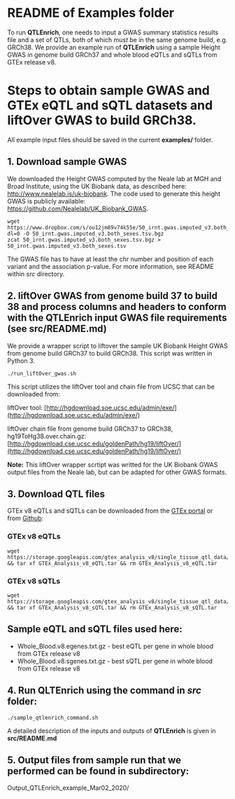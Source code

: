 # README of Examples folder

To run **QTLEnrich**, one needs to input a GWAS summary statistics results file and a set of QTLs, both of which *must* be in the same genome build, e.g. GRCh38.  We provide an example run of **QTLEnrich** using a sample Height GWAS in genome build GRCh37 and whole blood eQTLs and sQTLs from GTEx release v8.

# Steps to obtain sample GWAS and GTEx eQTL and sQTL datasets and liftOver GWAS to build GRCh38.

All example input files should be saved in the current **examples/** folder.

## 1.  Download sample GWAS

We downloaded the Height GWAS computed by the Neale lab at MGH and Broad Institute, using the UK Biobank data, as described here: http://www.nealelab.is/uk-biobank.
The code used to generate this height GWAS is publicly available: https://github.com/Nealelab/UK_Biobank_GWAS.

```
wget https://www.dropbox.com/s/ou12jm89v74k55e/50_irnt.gwas.imputed_v3.both_sexes.tsv.bgz?dl=0 -O 50_irnt.gwas.imputed_v3.both_sexes.tsv.bgz
zcat 50_irnt.gwas.imputed_v3.both_sexes.tsv.bgz > 50_irnt.gwas.imputed_v3.both_sexes.tsv 
```

The GWAS file has to have at least the chr number and position of each variant and the association p-value. For more information, see README within *src* directory.  

## 2. liftOver GWAS from genome build 37 to build 38 and process columns and headers to conform with the **QTLEnrich** input GWAS file requirements (see **src/README.md**)

We provide a wrapper script to liftover the sample UK Biobank Height GWAS from genome build GRCh37 to build GRCh38. This script was written in Python 3.

```
./run_liftOver_gwas.sh
```

This script utilizes the liftOver tool and chain file from UCSC that can be downloaded from:

liftOver tool: [http://hgdownload.soe.ucsc.edu/admin/exe/](http://hgdownload.soe.ucsc.edu/admin/exe/)

liftOver chain file from genome build GRCh37 to GRCh38, hg19ToHg38.over.chain.gz: [http://hgdownload.cse.ucsc.edu/goldenPath/hg19/liftOver/](http://hgdownload.cse.ucsc.edu/goldenPath/hg19/liftOver/)

**Note:** This liftOver wrapper scrtipt was writted for the UK Biobank GWAS output files from the Neale lab, but can be adapted for other GWAS formats. 

## 3. Download QTL files

GTEx v8 eQTLs and sQTLs can be downloaded from the [GTEx portal](https://www.gtexportal.org/home/datasets) or from [Github](https://github.com/broadinstitute/gtex-v8):

### GTEx v8 eQTLs
```
wget https://storage.googleapis.com/gtex_analysis_v8/single_tissue_qtl_data/GTEx_Analysis_v8_eQTL.tar && tar xf GTEx_Analysis_v8_eQTL.tar && rm GTEx_Analysis_v8_eQTL.tar
```

### GTEx v8 sQTLs
```
wget https://storage.googleapis.com/gtex_analysis_v8/single_tissue_qtl_data/GTEx_Analysis_v8_sQTL.tar && tar xf GTEx_Analysis_v8_sQTL.tar && rm GTEx_Analysis_v8_sQTL.tar
```

## Sample eQTL and sQTL files used here:

* Whole_Blood.v8.egenes.txt.gz - best eQTL per gene in whole blood from GTEx release v8
* Whole_Blood.v8.sgenes.txt.gz - best sQTL per gene in whole blood from GTEx release v8

## 4. Run **QLTEnrich** using the command in *src* folder:
```
./sample_qtlenrich_command.sh
```

A detailed description of the inputs and outputs of **QTLEnrich** is given in **src/README.md**

## 5. Output files from sample run that we performed can be found in subdirectory: 

Output_QTLEnrich_example_Mar02_2020/

